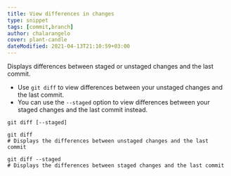 ```yaml
---
title: View differences in changes
type: snippet
tags: [commit,branch]
author: chalarangelo
cover: plant-candle
dateModified: 2021-04-13T21:10:59+03:00
---
```


Displays differences between staged or unstaged changes and the last commit.

- Use `git diff` to view differences between your unstaged changes and the last commit.
- You can use the `--staged` option to view differences between your staged changes and the last commit instead.

```shell
git diff [--staged]
```

```shell
git diff
# Displays the differences between unstaged changes and the last commit

git diff --staged
# Displays the differences between staged changes and the last commit
```
